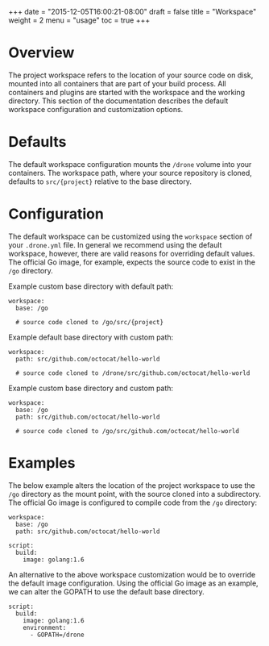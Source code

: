 +++
date = "2015-12-05T16:00:21-08:00"
draft = false
title = "Workspace"
weight = 2
menu = "usage"
toc = true
+++

# Overview

The project workspace refers to the location of your source code on disk, mounted into all containers that are part of your build process. All containers and plugins are started with the workspace and the working directory. This section of the documentation describes the default workspace configuration and customization options.

# Defaults

The default workspace configuration mounts the `/drone` volume into your containers. The workspace path, where your source repository is cloned, defaults to `src/{project}` relative to the base directory.

# Configuration

The default workspace can be customized using the `workspace` section of your `.drone.yml` file. In general we recommend using the default workspace, however, there are valid reasons for overriding default values. The official Go image, for example, expects the source code to exist in the `/go` directory.

Example custom base directory with default path:

```
workspace:
  base: /go

  # source code cloned to /go/src/{project}
```

Example default base directory with custom path:

```
workspace:
  path: src/github.com/octocat/hello-world

  # source code cloned to /drone/src/github.com/octocat/hello-world
```

Example custom base directory and custom path:

```
workspace:
  base: /go
  path: src/github.com/octocat/hello-world

  # source code cloned to /go/src/github.com/octocat/hello-world
```

# Examples

The below example alters the location of the project workspace to use the `/go` directory as the mount point, with the source cloned into a subdirectory. The official Go image is configured to compile code from the `/go` directory:

```
workspace:
  base: /go
  path: src/github.com/octocat/hello-world

script:
  build:
    image: golang:1.6
```

An alternative to the above workspace customization would be to override the default image configuration. Using the official Go image as an example, we can alter the GOPATH to use the default base directory.

```
script:
  build:
    image: golang:1.6
    environment:
      - GOPATH=/drone
```
